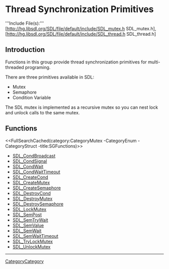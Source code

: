 
# Thread Synchronization Primitives

'''Include File(s):'''  [http://hg.libsdl.org/SDL/file/default/include/SDL_mutex.h SDL_mutex.h], [http://hg.libsdl.org/SDL/file/default/include/SDL_thread.h SDL_thread.h]


## Introduction

Functions in this group provide thread synchronization primitives for multi-threaded programing.

There are three primitives available in SDL:
* Mutex
* Semaphore
* Condition Variable

The SDL mutex is implemented as a recursive mutex so you can nest lock and unlock calls to the same mutex.


<!-- #Remove this line and the ## below to use this markup if it becomes relevant to this category -->
<!-- #== Enumerations == -->
<!-- #<<FullSearchCached(category:CategoryEnum CategoryMutex -title:SGEnumerations)>> -->

<!-- #== Structures == -->
<!-- #<<FullSearchCached(category:CategoryStruct CategoryMutex -title:SGStructures)>> -->

## Functions
<<FullSearchCached(category:CategoryMutex -CategoryEnum -CategoryStruct -title:SGFunctions)>>

<!-- BEGIN CATEGORY LIST -->
- [SDL_CondBroadcast](SDL_CondBroadcast)
- [SDL_CondSignal](SDL_CondSignal)
- [SDL_CondWait](SDL_CondWait)
- [SDL_CondWaitTimeout](SDL_CondWaitTimeout)
- [SDL_CreateCond](SDL_CreateCond)
- [SDL_CreateMutex](SDL_CreateMutex)
- [SDL_CreateSemaphore](SDL_CreateSemaphore)
- [SDL_DestroyCond](SDL_DestroyCond)
- [SDL_DestroyMutex](SDL_DestroyMutex)
- [SDL_DestroySemaphore](SDL_DestroySemaphore)
- [SDL_LockMutex](SDL_LockMutex)
- [SDL_SemPost](SDL_SemPost)
- [SDL_SemTryWait](SDL_SemTryWait)
- [SDL_SemValue](SDL_SemValue)
- [SDL_SemWait](SDL_SemWait)
- [SDL_SemWaitTimeout](SDL_SemWaitTimeout)
- [SDL_TryLockMutex](SDL_TryLockMutex)
- [SDL_UnlockMutex](SDL_UnlockMutex)
<!-- END CATEGORY LIST -->

----
[CategoryCategory](CategoryCategory)
